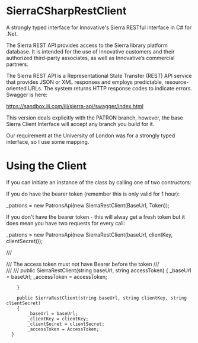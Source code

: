 # SierraCSharpRestClient
A strongly typed interface for Innovative's Sierra RESTful interface in C# for .Net.

The Sierra REST API provides access to the Sierra library platform database. It is intended for the use of Innovative customers and their authorized third-party associates, as well as Innovative’s commercial partners.

The Sierra REST API is a Representational State Transfer (REST) API service that provides JSON or XML responses and employs predictable, resource-oriented URLs. The system returns HTTP response codes to indicate errors.
Swagger is here:

https://sandbox.iii.com/iii/sierra-api/swagger/index.html

This version deals explicitly with the PATRON branch, however, the base Sierra Client Interface will accept any branch you build for it. 

Our requirement at the University of London was for a strongly typed interface, so I use some mapping.

# Using the Client

If you can initiate an instance of the class by calling one of two contructors:

If you do have the bearer token (remember this is only valid for 1 hour):

_patrons = new PatronsApi(new SierraRestClient(BaseUrl, Token));

If you don't have the bearer token - this will alway get a fresh token but it does mean you have two requests for every call:

_patrons = new PatronsApi(new SierraRestClient(baseUrl, clientKey, clientSecret)));

 /// <summary>
        /// The access token must not have Bearer before the token
        /// </summary>
        /// <param name="baseUrl"></param>
        /// <param name="accessToken"></param>
        public SierraRestClient(string baseUrl, string accessToken)
        {
            _baseUrl = baseUrl;
            _accessToken = accessToken;

        }

        public SierraRestClient(string baseUrl, string clientKey, string clientSecret)
        {
            _baseUrl = baseUrl;
            _clientKey = clientKey;
            _clientSecret = clientSecret;
            _accessToken = AccessToken;
      }
      




